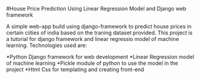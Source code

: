 #House Price Prediction Using Linear Regression Model and Django web framework

A simple web-app build using django-framework to predict house prices in certain ciities of india based on the traning dataset provided.
This project is a tutorial for django framework and linear regressio model of machine learning.
Technologies used are:

*Python Django framework for web development
*Linear Regression model of machine learning
*Pickle module of python to use the model in the project
*Html Css for templating and creating front-end
